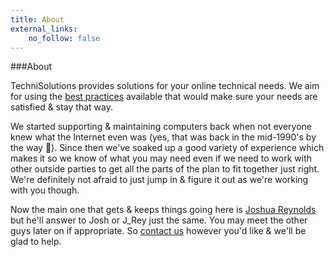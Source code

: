 ```yaml
---
title: About
external_links:
    no_follow: false
---
```


###About

TechniSolutions provides solutions for your online technical needs. We aim for using the [best practices](http://www.bestpractice.technology/) available that would make sure your needs are satisfied & stay that way.

We started supporting & maintaining computers back when not everyone knew what the Internet even was (yes, that was back in the mid-1990's by the way 🙂). Since then we've soaked up a good variety of experience which makes it so we know of what you may need even if we need to work with other outside parties to get all the parts of the plan to fit together just right. We're definitely not afraid to just jump in & figure it out as we're working with you though.

Now the main one that gets & keeps things going here is [Joshua Reynolds](mailto:j@techni.solutions) but he'll answer to Josh or J_Rey just the same. You may meet the other guys later on if appropriate. So [contact us](/contact) however you'd like & we'll be glad to help.